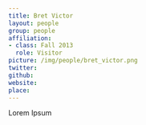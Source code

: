 ```yaml
---
title: Bret Victor
layout: people
group: people
affiliation:
- class: Fall 2013
  role: Visitor
picture: /img/people/bret_victor.png
twitter:
github:
website:
place:
---
```

Lorem Ipsum